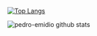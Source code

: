 [![Top Langs](https://github-readme-stats.vercel.app/api/top-langs/?username=pedro-emidio&layout=compact&theme=tokyonight)](https://github.com/pedro-emidio/github-readme-stats)

![pedro-emidio github stats](https://github-readme-stats.vercel.app/api?username=pedro-emidio&show_icons=true&theme=tokyonight&count_private=true&hide=issues)
